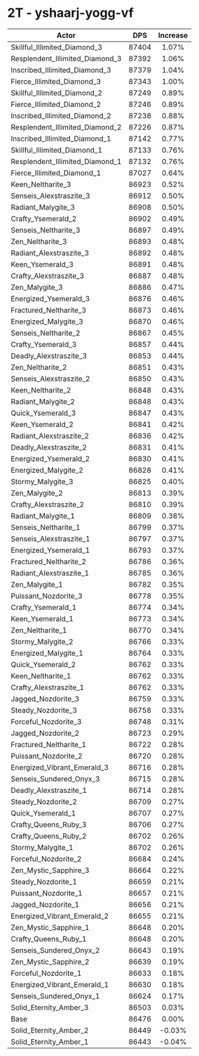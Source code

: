 # 2T - yshaarj-yogg-vf
| Actor | DPS | Increase |
|---|:---:|:---:|
|Skillful_Illimited_Diamond_3|87404|1.07%|
|Resplendent_Illimited_Diamond_3|87392|1.06%|
|Inscribed_Illimited_Diamond_3|87379|1.04%|
|Fierce_Illimited_Diamond_3|87343|1.00%|
|Skillful_Illimited_Diamond_2|87249|0.89%|
|Fierce_Illimited_Diamond_2|87246|0.89%|
|Inscribed_Illimited_Diamond_2|87238|0.88%|
|Resplendent_Illimited_Diamond_2|87226|0.87%|
|Inscribed_Illimited_Diamond_1|87142|0.77%|
|Skillful_Illimited_Diamond_1|87133|0.76%|
|Resplendent_Illimited_Diamond_1|87132|0.76%|
|Fierce_Illimited_Diamond_1|87027|0.64%|
|Keen_Neltharite_3|86923|0.52%|
|Senseis_Alexstraszite_3|86912|0.50%|
|Radiant_Malygite_3|86908|0.50%|
|Crafty_Ysemerald_2|86902|0.49%|
|Senseis_Neltharite_3|86897|0.49%|
|Zen_Neltharite_3|86893|0.48%|
|Radiant_Alexstraszite_3|86892|0.48%|
|Keen_Ysemerald_3|86891|0.48%|
|Crafty_Alexstraszite_3|86887|0.48%|
|Zen_Malygite_3|86886|0.47%|
|Energized_Ysemerald_3|86876|0.46%|
|Fractured_Neltharite_3|86873|0.46%|
|Energized_Malygite_3|86870|0.46%|
|Senseis_Neltharite_2|86867|0.45%|
|Crafty_Ysemerald_3|86857|0.44%|
|Deadly_Alexstraszite_3|86853|0.44%|
|Zen_Neltharite_2|86851|0.43%|
|Senseis_Alexstraszite_2|86850|0.43%|
|Keen_Neltharite_2|86848|0.43%|
|Radiant_Malygite_2|86848|0.43%|
|Quick_Ysemerald_3|86847|0.43%|
|Keen_Ysemerald_2|86841|0.42%|
|Radiant_Alexstraszite_2|86836|0.42%|
|Deadly_Alexstraszite_2|86831|0.41%|
|Energized_Ysemerald_2|86830|0.41%|
|Energized_Malygite_2|86828|0.41%|
|Stormy_Malygite_3|86825|0.40%|
|Zen_Malygite_2|86813|0.39%|
|Crafty_Alexstraszite_2|86810|0.39%|
|Radiant_Malygite_1|86809|0.38%|
|Senseis_Neltharite_1|86799|0.37%|
|Senseis_Alexstraszite_1|86797|0.37%|
|Energized_Ysemerald_1|86793|0.37%|
|Fractured_Neltharite_2|86786|0.36%|
|Radiant_Alexstraszite_1|86785|0.36%|
|Zen_Malygite_1|86782|0.35%|
|Puissant_Nozdorite_3|86778|0.35%|
|Crafty_Ysemerald_1|86774|0.34%|
|Keen_Ysemerald_1|86773|0.34%|
|Zen_Neltharite_1|86770|0.34%|
|Stormy_Malygite_2|86766|0.33%|
|Energized_Malygite_1|86764|0.33%|
|Quick_Ysemerald_2|86762|0.33%|
|Keen_Neltharite_1|86762|0.33%|
|Crafty_Alexstraszite_1|86762|0.33%|
|Jagged_Nozdorite_3|86759|0.33%|
|Steady_Nozdorite_3|86758|0.33%|
|Forceful_Nozdorite_3|86748|0.31%|
|Jagged_Nozdorite_2|86723|0.29%|
|Fractured_Neltharite_1|86722|0.28%|
|Puissant_Nozdorite_2|86720|0.28%|
|Energized_Vibrant_Emerald_3|86716|0.28%|
|Senseis_Sundered_Onyx_3|86715|0.28%|
|Deadly_Alexstraszite_1|86714|0.28%|
|Steady_Nozdorite_2|86709|0.27%|
|Quick_Ysemerald_1|86707|0.27%|
|Crafty_Queens_Ruby_3|86706|0.27%|
|Crafty_Queens_Ruby_2|86702|0.26%|
|Stormy_Malygite_1|86702|0.26%|
|Forceful_Nozdorite_2|86684|0.24%|
|Zen_Mystic_Sapphire_3|86664|0.22%|
|Steady_Nozdorite_1|86659|0.21%|
|Puissant_Nozdorite_1|86657|0.21%|
|Jagged_Nozdorite_1|86656|0.21%|
|Energized_Vibrant_Emerald_2|86655|0.21%|
|Zen_Mystic_Sapphire_1|86648|0.20%|
|Crafty_Queens_Ruby_1|86648|0.20%|
|Senseis_Sundered_Onyx_2|86643|0.19%|
|Zen_Mystic_Sapphire_2|86639|0.19%|
|Forceful_Nozdorite_1|86633|0.18%|
|Energized_Vibrant_Emerald_1|86630|0.18%|
|Senseis_Sundered_Onyx_1|86624|0.17%|
|Solid_Eternity_Amber_3|86503|0.03%|
|Base|86476|0.00%|
|Solid_Eternity_Amber_2|86449|-0.03%|
|Solid_Eternity_Amber_1|86443|-0.04%|
